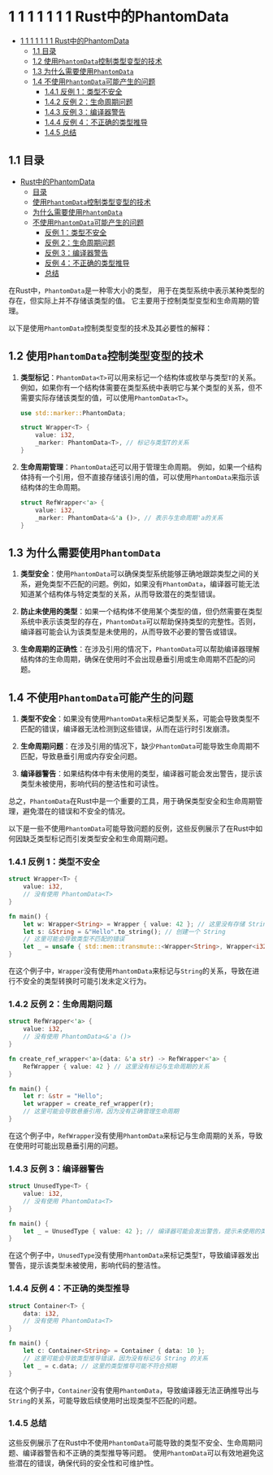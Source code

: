 # 1 1 1 1 1 1 1 Rust中的PhantomData

<!-- TOC START -->
- [1 1 1 1 1 1 1 Rust中的PhantomData](#1-1-1-1-1-1-1-rust中的phantomdata)
  - [1.1 目录](#目录)
  - [1.2 使用`PhantomData`控制类型变型的技术](#使用phantomdata控制类型变型的技术)
  - [1.3 为什么需要使用`PhantomData`](#为什么需要使用phantomdata)
  - [1.4 不使用`PhantomData`可能产生的问题](#不使用phantomdata可能产生的问题)
    - [1.4.1 反例 1：类型不安全](#反例-1：类型不安全)
    - [1.4.2 反例 2：生命周期问题](#反例-2：生命周期问题)
    - [1.4.3 反例 3：编译器警告](#反例-3：编译器警告)
    - [1.4.4 反例 4：不正确的类型推导](#反例-4：不正确的类型推导)
    - [1.4.5 总结](#总结)
<!-- TOC END -->














## 1.1 目录

- [Rust中的PhantomData](#rust中的phantomdata)
  - [目录](#目录)
  - [使用`PhantomData`控制类型变型的技术](#使用phantomdata控制类型变型的技术)
  - [为什么需要使用`PhantomData`](#为什么需要使用phantomdata)
  - [不使用`PhantomData`可能产生的问题](#不使用phantomdata可能产生的问题)
    - [反例 1：类型不安全](#反例-1类型不安全)
    - [反例 2：生命周期问题](#反例-2生命周期问题)
    - [反例 3：编译器警告](#反例-3编译器警告)
    - [反例 4：不正确的类型推导](#反例-4不正确的类型推导)
    - [总结](#总结)

在Rust中，`PhantomData`是一种零大小的类型，
用于在类型系统中表示某种类型的存在，但实际上并不存储该类型的值。
它主要用于控制类型变型和生命周期的管理。

以下是使用`PhantomData`控制类型变型的技术及其必要性的解释：

## 1.2 使用`PhantomData`控制类型变型的技术

1. **类型标记**：`PhantomData<T>`可以用来标记一个结构体或枚举与类型`T`的关系。
   例如，如果你有一个结构体需要在类型系统中表明它与某个类型的关系，但不需要实际存储该类型的值，可以使用`PhantomData<T>`。

   ```rust
   use std::marker::PhantomData;

   struct Wrapper<T> {
       value: i32,
       _marker: PhantomData<T>, // 标记与类型T的关系
   }
   ```

2. **生命周期管理**：`PhantomData`还可以用于管理生命周期。
   例如，如果一个结构体持有一个引用，但不直接存储该引用的值，可以使用`PhantomData`来指示该结构体的生命周期。

   ```rust
   struct RefWrapper<'a> {
       value: i32,
       _marker: PhantomData<&'a ()>, // 表示与生命周期'a的关系
   }
   ```

## 1.3 为什么需要使用`PhantomData`

1. **类型安全**：使用`PhantomData`可以确保类型系统能够正确地跟踪类型之间的关系，避免类型不匹配的问题。例如，如果没有`PhantomData`，编译器可能无法知道某个结构体与特定类型的关系，从而导致潜在的类型错误。

2. **防止未使用的类型**：如果一个结构体不使用某个类型的值，但仍然需要在类型系统中表示该类型的存在，`PhantomData`可以帮助保持类型的完整性。否则，编译器可能会认为该类型是未使用的，从而导致不必要的警告或错误。

3. **生命周期的正确性**：在涉及引用的情况下，`PhantomData`可以帮助编译器理解结构体的生命周期，确保在使用时不会出现悬垂引用或生命周期不匹配的问题。

## 1.4 不使用`PhantomData`可能产生的问题

1. **类型不安全**：如果没有使用`PhantomData`来标记类型关系，可能会导致类型不匹配的错误，编译器无法检测到这些错误，从而在运行时引发崩溃。

2. **生命周期问题**：在涉及引用的情况下，缺少`PhantomData`可能导致生命周期不匹配，导致悬垂引用或内存安全问题。

3. **编译器警告**：如果结构体中有未使用的类型，编译器可能会发出警告，提示该类型未被使用，影响代码的整洁性和可读性。

总之，`PhantomData`在Rust中是一个重要的工具，用于确保类型安全和生命周期管理，避免潜在的错误和不安全的情况。

以下是一些不使用`PhantomData`可能导致问题的反例，这些反例展示了在Rust中如何因缺乏类型标记而引发类型安全和生命周期问题。

### 1.4.1 反例 1：类型不安全

```rust
struct Wrapper<T> {
    value: i32,
    // 没有使用 PhantomData<T>
}

fn main() {
    let w: Wrapper<String> = Wrapper { value: 42 }; // 这里没有存储 String 类型
    let s: &String = &"Hello".to_string(); // 创建一个 String
    // 这里可能会导致类型不匹配的错误
    let _ = unsafe { std::mem::transmute::<Wrapper<String>, Wrapper<i32>>(w) }; // 不安全的类型转换
}
```

在这个例子中，`Wrapper`没有使用`PhantomData`来标记与`String`的关系，导致在进行不安全的类型转换时可能引发未定义行为。

### 1.4.2 反例 2：生命周期问题

```rust
struct RefWrapper<'a> {
    value: i32,
    // 没有使用 PhantomData<&'a ()>
}

fn create_ref_wrapper<'a>(data: &'a str) -> RefWrapper<'a> {
    RefWrapper { value: 42 } // 这里没有标记与生命周期的关系
}

fn main() {
    let r: &str = "Hello";
    let wrapper = create_ref_wrapper(r);
    // 这里可能会导致悬垂引用，因为没有正确管理生命周期
}
```

在这个例子中，`RefWrapper`没有使用`PhantomData`来标记与生命周期的关系，导致在使用时可能出现悬垂引用的问题。

### 1.4.3 反例 3：编译器警告

```rust
struct UnusedType<T> {
    value: i32,
    // 没有使用 PhantomData<T>
}

fn main() {
    let _ = UnusedType { value: 42 }; // 编译器可能会发出警告，提示未使用的类型
}
```

在这个例子中，`UnusedType`没有使用`PhantomData`来标记类型`T`，导致编译器发出警告，提示该类型未被使用，影响代码的整洁性。

### 1.4.4 反例 4：不正确的类型推导

```rust
struct Container<T> {
    data: i32,
    // 没有使用 PhantomData<T>
}

fn main() {
    let c: Container<String> = Container { data: 10 };
    // 这里可能会导致类型推导错误，因为没有标记与 String 的关系
    let _ = c.data; // 这里的类型推导可能不符合预期
}
```

在这个例子中，`Container`没有使用`PhantomData`，导致编译器无法正确推导出与`String`的关系，可能导致后续使用时出现类型不匹配的问题。

### 1.4.5 总结

这些反例展示了在Rust中不使用`PhantomData`可能导致的类型不安全、生命周期问题、编译器警告和不正确的类型推导等问题。
使用`PhantomData`可以有效地避免这些潜在的错误，确保代码的安全性和可维护性。

